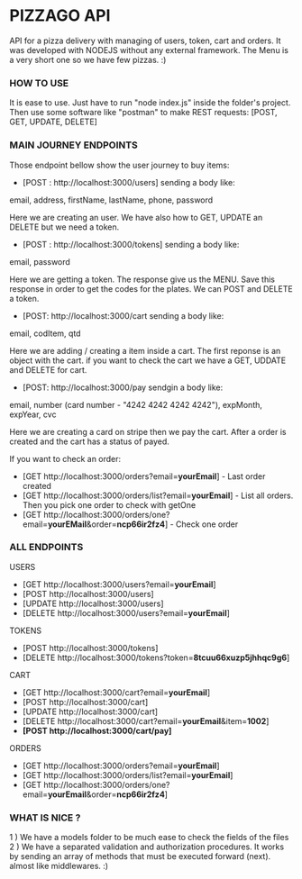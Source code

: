 # PIZZAGO API
API for a pizza delivery with managing of users, token, cart and orders.
It was developed with NODEJS without any external framework.
The Menu is a very short one so we have few pizzas. :)

### HOW TO USE
It is ease to use. Just have to run "node index.js" inside the folder's project. Then use some software like "postman" to make REST requests:
[POST, GET, UPDATE, DELETE]

### MAIN JOURNEY ENDPOINTS
Those endpoint bellow show the user journey to buy items:
* [POST : http://localhost:3000/users] sending a body like:

email, address, firstName, lastName, phone, password

Here we are creating an user. We have also how to GET, UPDATE an DELETE but we need a token.

* [POST : http://localhost:3000/tokens] sending a body like:

email, password

Here we are getting a token. The response give us the MENU. Save this response in order to get the codes for the plates. We can POST and DELETE a token.

* [POST: http://localhost:3000/cart sending a body like:

email, codItem, qtd

Here we are adding / creating a item inside a cart. The first reponse is an object with the cart. if you want to check the cart we have a GET, UDDATE and DELETE for cart.

* [POST: http://localhost:3000/pay sendgin a body like:

email, number (card number - "4242 4242 4242 4242"), expMonth, expYear, cvc

Here we are creating a card on stripe then we pay the cart. After a order is created and the cart has a status of payed.

If you want to check an order:
* [GET http://localhost:3000/orders?email=**yourEmail**] - Last order created
* [GET http://localhost:3000/orders/list?email=**yourEmail**] - List all orders. Then you pick one order to check with getOne
* [GET http://localhost:3000/orders/one?email=**yourEMail**&order=**ncp66ir2fz4**] - Check one order

### ALL ENDPOINTS
USERS
* [GET http://localhost:3000/users?email=**yourEmail**]
* [POST http://localhost:3000/users]
* [UPDATE http://localhost:3000/users]
* [DELETE http://localhost:3000/users?email=**yourEmail**]

TOKENS
* [POST http://localhost:3000/tokens]
* [DELETE http://localhost:3000/tokens?token=**8tcuu66xuzp5jhhqc9g6**]

CART
* [GET http://localhost:3000/cart?email=**yourEmail**]
* [POST http://localhost:3000/cart]
* [UPDATE http://localhost:3000/cart]
* [DELETE http://localhost:3000/cart?email=**yourEmail**&item=**1002**]
* **[POST http://localhost:3000/cart/pay]**

ORDERS
* [GET http://localhost:3000/orders?email=**yourEmail**]
* [GET http://localhost:3000/orders/list?email=**yourEmail**]
* [GET http://localhost:3000/orders/one?email=**yourEmail**&order=**ncp66ir2fz4**]

### WHAT IS NICE ?
1 ) We have a models folder to be much ease to check the fields of the files
2 ) We have a separated validation and authorization procedures. It works by sending an array of methods that must be executed forward (next). almost like middlewares. :)
